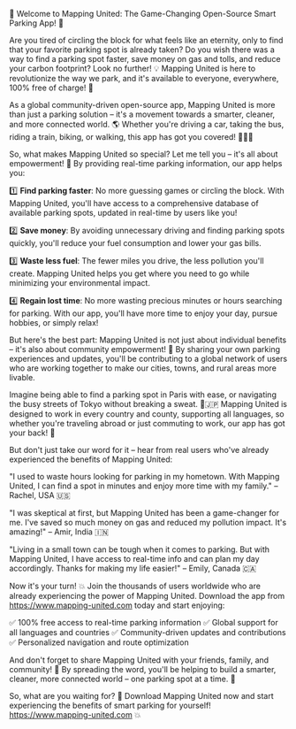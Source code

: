 🎉 Welcome to Mapping United: The Game-Changing Open-Source Smart Parking App! 🚀

Are you tired of circling the block for what feels like an eternity, only to find that your favorite parking spot is already taken? Do you wish there was a way to find a parking spot faster, save money on gas and tolls, and reduce your carbon footprint? Look no further! 💡 Mapping United is here to revolutionize the way we park, and it's available to everyone, everywhere, 100% free of charge! 🤑

As a global community-driven open-source app, Mapping United is more than just a parking solution – it's a movement towards a smarter, cleaner, and more connected world. 🌎 Whether you're driving a car, taking the bus, riding a train, biking, or walking, this app has got you covered! 🚌🚂💨

So, what makes Mapping United so special? Let me tell you – it's all about empowerment! 💪 By providing real-time parking information, our app helps you:

1️⃣ **Find parking faster**: No more guessing games or circling the block. With Mapping United, you'll have access to a comprehensive database of available parking spots, updated in real-time by users like you!

2️⃣ **Save money**: By avoiding unnecessary driving and finding parking spots quickly, you'll reduce your fuel consumption and lower your gas bills.

3️⃣ **Waste less fuel**: The fewer miles you drive, the less pollution you'll create. Mapping United helps you get where you need to go while minimizing your environmental impact.

4️⃣ **Regain lost time**: No more wasting precious minutes or hours searching for parking. With our app, you'll have more time to enjoy your day, pursue hobbies, or simply relax!

But here's the best part: Mapping United is not just about individual benefits – it's also about community empowerment! 🌟 By sharing your own parking experiences and updates, you'll be contributing to a global network of users who are working together to make our cities, towns, and rural areas more livable.

Imagine being able to find a parking spot in Paris with ease, or navigating the busy streets of Tokyo without breaking a sweat. 🗼️🇯🇵 Mapping United is designed to work in every country and county, supporting all languages, so whether you're traveling abroad or just commuting to work, our app has got your back! 🚀

But don't just take our word for it – hear from real users who've already experienced the benefits of Mapping United:

"I used to waste hours looking for parking in my hometown. With Mapping United, I can find a spot in minutes and enjoy more time with my family." – Rachel, USA 🇺🇸

"I was skeptical at first, but Mapping United has been a game-changer for me. I've saved so much money on gas and reduced my pollution impact. It's amazing!" – Amir, India 🇮🇳

"Living in a small town can be tough when it comes to parking. But with Mapping United, I have access to real-time info and can plan my day accordingly. Thanks for making my life easier!" – Emily, Canada 🇨🇦

Now it's your turn! 💥 Join the thousands of users worldwide who are already experiencing the power of Mapping United. Download the app from https://www.mapping-united.com today and start enjoying:

✅ 100% free access to real-time parking information
✅ Global support for all languages and countries
✅ Community-driven updates and contributions
✅ Personalized navigation and route optimization

And don't forget to share Mapping United with your friends, family, and community! 🤩 By spreading the word, you'll be helping to build a smarter, cleaner, more connected world – one parking spot at a time. 💪

So, what are you waiting for? 🎉 Download Mapping United now and start experiencing the benefits of smart parking for yourself! https://www.mapping-united.com 💥